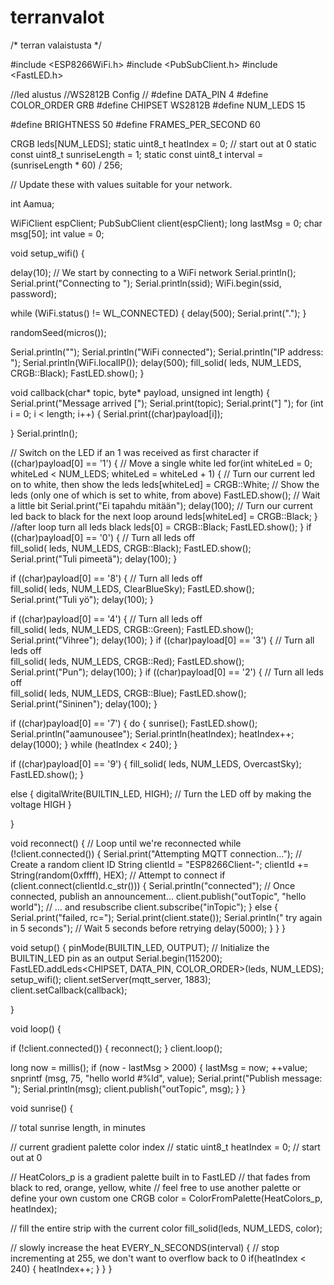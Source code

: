 # terranvalot

/*
terran valaistusta 
*/

#include <ESP8266WiFi.h>
#include <PubSubClient.h>
#include <FastLED.h>

//led alustus
//WS2812B Config
//
#define DATA_PIN     4
#define COLOR_ORDER GRB
#define CHIPSET     WS2812B
#define NUM_LEDS    15

#define BRIGHTNESS  50
#define FRAMES_PER_SECOND 60

CRGB leds[NUM_LEDS];
static uint8_t heatIndex = 0; // start out at 0
static const uint8_t sunriseLength = 1;
static const uint8_t interval = (sunriseLength * 60) / 256;


// Update these with values suitable for your network.

int Aamua;

WiFiClient espClient;
PubSubClient client(espClient);
long lastMsg = 0;
char msg[50];
int value = 0;

void setup_wifi() {

  delay(10);
  // We start by connecting to a WiFi network
  Serial.println();
  Serial.print("Connecting to ");
  Serial.println(ssid);
  WiFi.begin(ssid, password);

  while (WiFi.status() != WL_CONNECTED) {
    delay(500);
    Serial.print(".");
  }

  randomSeed(micros());

  Serial.println("");
  Serial.println("WiFi connected");
  Serial.println("IP address: ");
  Serial.println(WiFi.localIP());
  delay(500);
  fill_solid( leds, NUM_LEDS, CRGB::Black);
  FastLED.show();
}

void callback(char* topic, byte* payload, unsigned int length) {
  Serial.print("Message arrived [");
  Serial.print(topic);
  Serial.print("] ");
  for (int i = 0; i < length; i++) {
    Serial.print((char)payload[i]);
    
  }
  Serial.println();
  

  // Switch on the LED if an 1 was received as first character
  if ((char)payload[0] == '1') {
     // Move a single white led 
   for(int whiteLed = 0; whiteLed < NUM_LEDS; whiteLed = whiteLed + 1) {
      // Turn our current led on to white, then show the leds
      leds[whiteLed] = CRGB::White;
      // Show the leds (only one of which is set to white, from above)
      FastLED.show();
      // Wait a little bit
      Serial.print("Ei tapahdu mitään");
      delay(100);
      // Turn our current led back to black for the next loop around
      leds[whiteLed] = CRGB::Black;
   }
      //after loop turn all leds black
      leds[0] = CRGB::Black;
      FastLED.show();
  }
if ((char)payload[0] == '0') {
     // Turn all leds off  
    fill_solid( leds, NUM_LEDS, CRGB::Black);
    FastLED.show();   
     Serial.print("Tuli pimeetä");
      delay(100);
   }

if ((char)payload[0] == '8') {
     // Turn all leds off  
     fill_solid( leds, NUM_LEDS, ClearBlueSky);
     FastLED.show();   
     Serial.print("Tuli yö");
      delay(100);
}

if ((char)payload[0] == '4') {
     // Turn all leds off  
     fill_solid( leds, NUM_LEDS, CRGB::Green);
     FastLED.show();   
     Serial.print("Vihree");
      delay(100);
}
if ((char)payload[0] == '3') {
     // Turn all leds off  
     fill_solid( leds, NUM_LEDS, CRGB::Red);
     FastLED.show();   
     Serial.print("Pun");
      delay(100);
}
if ((char)payload[0] == '2') {
     // Turn all leds off  
     fill_solid( leds, NUM_LEDS, CRGB::Blue);
     FastLED.show();   
     Serial.print("Sininen");
      delay(100);
}


if ((char)payload[0] == '7') {
  do {
  sunrise();
  FastLED.show();
  Serial.println("aamunousee");
  Serial.println(heatIndex);
  heatIndex++;
  delay(1000);
} while (heatIndex < 240);
}



if ((char)payload[0] == '9') {
  fill_solid( leds, NUM_LEDS, OvercastSky);
  FastLED.show();
}
  
  
  
  else {
    digitalWrite(BUILTIN_LED, HIGH);  // Turn the LED off by making the voltage HIGH
  }

}

void reconnect() {
  // Loop until we're reconnected
  while (!client.connected()) {
    Serial.print("Attempting MQTT connection...");
    // Create a random client ID
    String clientId = "ESP8266Client-";
    clientId += String(random(0xffff), HEX);
    // Attempt to connect
    if (client.connect(clientId.c_str())) {
      Serial.println("connected");
      // Once connected, publish an announcement...
      client.publish("outTopic", "hello world");
      // ... and resubscribe
      client.subscribe("inTopic");
    } else {
      Serial.print("failed, rc=");
      Serial.print(client.state());
      Serial.println(" try again in 5 seconds");
      // Wait 5 seconds before retrying
      delay(5000);
    }
  }
}

void setup() {
  pinMode(BUILTIN_LED, OUTPUT);     // Initialize the BUILTIN_LED pin as an output
  Serial.begin(115200);
  FastLED.addLeds<CHIPSET, DATA_PIN, COLOR_ORDER>(leds, NUM_LEDS);
  setup_wifi();
  client.setServer(mqtt_server, 1883);
  client.setCallback(callback);



}

void loop() {

  if (!client.connected()) {
    reconnect();
  }
  client.loop();

  long now = millis();
  if (now - lastMsg > 2000) {
    lastMsg = now;
    ++value;
    snprintf (msg, 75, "hello world #%ld", value);
    Serial.print("Publish message: ");
    Serial.println(msg);
    client.publish("outTopic", msg);
  }
}

void sunrise() {
  
  // total sunrise length, in minutes
  
  // current gradient palette color index
 // static uint8_t heatIndex = 0; // start out at 0

  // HeatColors_p is a gradient palette built in to FastLED
  // that fades from black to red, orange, yellow, white
  // feel free to use another palette or define your own custom one
  CRGB color = ColorFromPalette(HeatColors_p, heatIndex);

  // fill the entire strip with the current color
  fill_solid(leds, NUM_LEDS, color);
  
  // slowly increase the heat
  EVERY_N_SECONDS(interval) {
    // stop incrementing at 255, we don't want to overflow back to 0
    if(heatIndex < 240) {
      heatIndex++;
      }
  }
}
